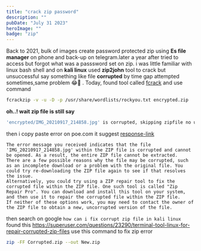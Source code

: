```yaml
---
title: "crack zip password"
description: ""
pubDate: "July 31 2023"
heroImage: ""
badge: "zip"
---
```


Back to 2021, bulk of images create password protected zip using **Es file manager** on phone and back-up on telegram.later a year after tried to access but forgot what was a passsword set on zip. i was little familiar with linux bash shell and on **kali linux** used **zip2john** tool to crack but unsuccessful say something like file **corrupted** by time gap attempted sometimes,same problem 😂🤣 . Today, found tool called [fcrack](https://www.kali.org/tools/fcrackzip/) and use command

```bash
fcrackzip -v -u -D -p /usr/share/wordlists/rockyou.txt encrypted.zip
```

**oh..! wait zip file is still say**

```bash
'encrypted/IMG_20210917_214858.jpg' is corrupted, skipping zipfile no usable files found
```

then i copy paste error on poe.com it suggest [response-link](https://poe.com/s/tVOsv7lYIOXo4UBAQ6Q6)

```
The error message you received indicates that the file 'IMG_20210917_214858.jpg' within the ZIP file is corrupted and cannot be opened. As a result, the entire ZIP file cannot be extracted.
There are a few possible reasons why the file may be corrupted, such as an incomplete download or a problem with the original file. You could try re-downloading the ZIP file again to see if that resolves the issue.
Alternatively, you could try using a ZIP repair tool to fix the corrupted file within the ZIP file. One such tool is called "Zip Repair Pro". You can download and install this tool on your system, and then use it to repair the corrupted file within the ZIP file.
If neither of these options work, you may need to contact the owner of the ZIP file to obtain a new, uncorrupted version of the file.
```

then search on google `how can i fix corrupt zip file in kali linux` found this https://superuser.com/questions/23290/terminal-tool-linux-for-repair-corrupted-zip-files
use this command to fix zip error

```bash
zip -FF Corrupted.zip --out New.zip
```
